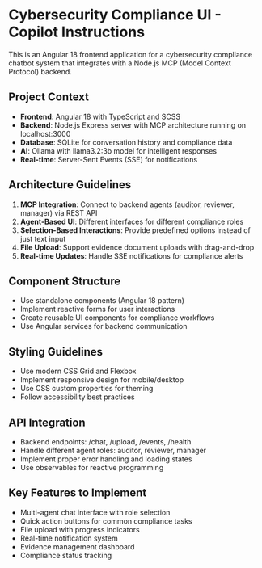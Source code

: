 # Cybersecurity Compliance UI - Copilot Instructions

<!-- Use this file to provide workspace-specific custom instructions to Copilot. For more details, visit https://code.visualstudio.com/docs/copilot/copilot-customization#_use-a-githubcopilotinstructionsmd-file -->

This is an Angular 18 frontend application for a cybersecurity compliance chatbot system that integrates with a Node.js MCP (Model Context Protocol) backend.

## Project Context
- **Frontend**: Angular 18 with TypeScript and SCSS
- **Backend**: Node.js Express server with MCP architecture running on localhost:3000
- **Database**: SQLite for conversation history and compliance data
- **AI**: Ollama with llama3.2:3b model for intelligent responses
- **Real-time**: Server-Sent Events (SSE) for notifications

## Architecture Guidelines
1. **MCP Integration**: Connect to backend agents (auditor, reviewer, manager) via REST API
2. **Agent-Based UI**: Different interfaces for different compliance roles
3. **Selection-Based Interactions**: Provide predefined options instead of just text input
4. **File Upload**: Support evidence document uploads with drag-and-drop
5. **Real-time Updates**: Handle SSE notifications for compliance alerts

## Component Structure
- Use standalone components (Angular 18 pattern)
- Implement reactive forms for user interactions
- Create reusable UI components for compliance workflows
- Use Angular services for backend communication

## Styling Guidelines
- Use modern CSS Grid and Flexbox
- Implement responsive design for mobile/desktop
- Use CSS custom properties for theming
- Follow accessibility best practices

## API Integration
- Backend endpoints: /chat, /upload, /events, /health
- Handle different agent roles: auditor, reviewer, manager
- Implement proper error handling and loading states
- Use observables for reactive programming

## Key Features to Implement
- Multi-agent chat interface with role selection
- Quick action buttons for common compliance tasks
- File upload with progress indicators
- Real-time notification system
- Evidence management dashboard
- Compliance status tracking
